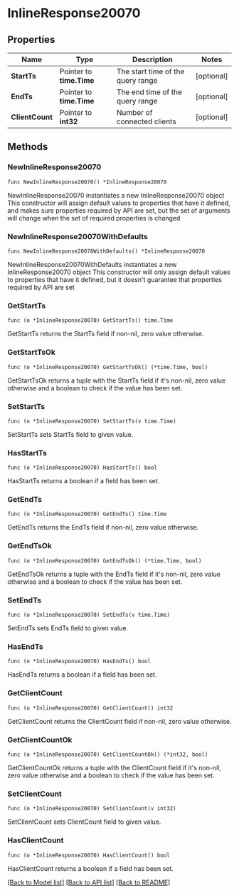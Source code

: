 # InlineResponse20070

## Properties

Name | Type | Description | Notes
------------ | ------------- | ------------- | -------------
**StartTs** | Pointer to **time.Time** | The start time of the query range | [optional] 
**EndTs** | Pointer to **time.Time** | The end time of the query range | [optional] 
**ClientCount** | Pointer to **int32** | Number of connected clients | [optional] 

## Methods

### NewInlineResponse20070

`func NewInlineResponse20070() *InlineResponse20070`

NewInlineResponse20070 instantiates a new InlineResponse20070 object
This constructor will assign default values to properties that have it defined,
and makes sure properties required by API are set, but the set of arguments
will change when the set of required properties is changed

### NewInlineResponse20070WithDefaults

`func NewInlineResponse20070WithDefaults() *InlineResponse20070`

NewInlineResponse20070WithDefaults instantiates a new InlineResponse20070 object
This constructor will only assign default values to properties that have it defined,
but it doesn't guarantee that properties required by API are set

### GetStartTs

`func (o *InlineResponse20070) GetStartTs() time.Time`

GetStartTs returns the StartTs field if non-nil, zero value otherwise.

### GetStartTsOk

`func (o *InlineResponse20070) GetStartTsOk() (*time.Time, bool)`

GetStartTsOk returns a tuple with the StartTs field if it's non-nil, zero value otherwise
and a boolean to check if the value has been set.

### SetStartTs

`func (o *InlineResponse20070) SetStartTs(v time.Time)`

SetStartTs sets StartTs field to given value.

### HasStartTs

`func (o *InlineResponse20070) HasStartTs() bool`

HasStartTs returns a boolean if a field has been set.

### GetEndTs

`func (o *InlineResponse20070) GetEndTs() time.Time`

GetEndTs returns the EndTs field if non-nil, zero value otherwise.

### GetEndTsOk

`func (o *InlineResponse20070) GetEndTsOk() (*time.Time, bool)`

GetEndTsOk returns a tuple with the EndTs field if it's non-nil, zero value otherwise
and a boolean to check if the value has been set.

### SetEndTs

`func (o *InlineResponse20070) SetEndTs(v time.Time)`

SetEndTs sets EndTs field to given value.

### HasEndTs

`func (o *InlineResponse20070) HasEndTs() bool`

HasEndTs returns a boolean if a field has been set.

### GetClientCount

`func (o *InlineResponse20070) GetClientCount() int32`

GetClientCount returns the ClientCount field if non-nil, zero value otherwise.

### GetClientCountOk

`func (o *InlineResponse20070) GetClientCountOk() (*int32, bool)`

GetClientCountOk returns a tuple with the ClientCount field if it's non-nil, zero value otherwise
and a boolean to check if the value has been set.

### SetClientCount

`func (o *InlineResponse20070) SetClientCount(v int32)`

SetClientCount sets ClientCount field to given value.

### HasClientCount

`func (o *InlineResponse20070) HasClientCount() bool`

HasClientCount returns a boolean if a field has been set.


[[Back to Model list]](../README.md#documentation-for-models) [[Back to API list]](../README.md#documentation-for-api-endpoints) [[Back to README]](../README.md)


